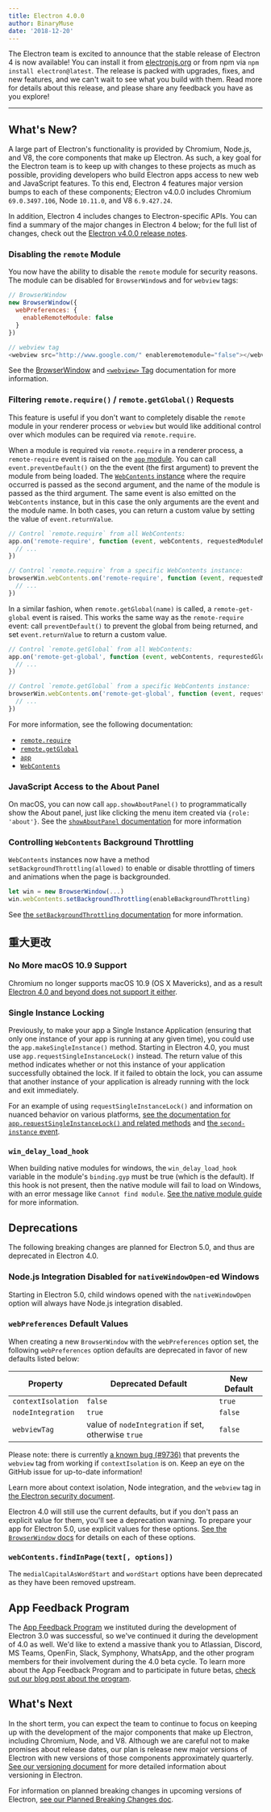 ```yaml
---
title: Electron 4.0.0
author: BinaryMuse
date: '2018-12-20'
---
```


The Electron team is excited to announce that the stable release of Electron 4 is now available! You can install it from [electronjs.org](https://electronjs.org/) or from npm via `npm install electron@latest`. The release is packed with upgrades, fixes, and new features, and we can't wait to see what you build with them. Read more for details about this release, and please share any feedback you have as you explore!

---

## What's New?

A large part of Electron's functionality is provided by Chromium, Node.js, and V8, the core components that make up Electron. As such, a key goal for the Electron team is to keep up with changes to these projects as much as possible, providing developers who build Electron apps access to new web and JavaScript features. To this end, Electron 4 features major version bumps to each of these components; Electron v4.0.0 includes Chromium `69.0.3497.106`, Node `10.11.0`, and V8 `6.9.427.24`.

In addition, Electron 4 includes changes to Electron-specific APIs. You can find a summary of the major changes in Electron 4 below; for the full list of changes, check out the [Electron v4.0.0 release notes](https://github.com/electron/electron/releases/tag/v4.0.0).

### Disabling the `remote` Module

You now have the ability to disable the `remote` module for security reasons. The module can be disabled for `BrowserWindow`s and for `webview` tags:

```javascript
// BrowserWindow
new BrowserWindow({
  webPreferences: {
    enableRemoteModule: false
  }
})

// webview tag
<webview src="http://www.google.com/" enableremotemodule="false"></webview>
```

See the [BrowserWindow](https://electronjs.org/docs/api/browser-window) and [`<webview>` Tag](https://electronjs.org/docs/api/webview-tag) documentation for more information.

### Filtering `remote.require()` / `remote.getGlobal()` Requests

This feature is useful if you don't want to completely disable the `remote` module in your renderer process or `webview` but would like additional control over which modules can be required via `remote.require`.

When a module is required via `remote.require` in a renderer process, a `remote-require` event is raised on the [`app` module](https://electronjs.org/docs/api/app). You can call `event.preventDefault()` on the the event (the first argument) to prevent the module from being loaded. The [`WebContents` instance](https://electronjs.org/docs/api/web-contents) where the require occurred is passed as the second argument, and the name of the module is passed as the third argument. The same event is also emitted on the `WebContents` instance, but in this case the only arguments are the event and the module name. In both cases, you can return a custom value by setting the value of `event.returnValue`.

```javascript
// Control `remote.require` from all WebContents:
app.on('remote-require', function (event, webContents, requestedModuleName) {
  // ...
})

// Control `remote.require` from a specific WebContents instance:
browserWin.webContents.on('remote-require', function (event, requestedModuleName) {
  // ...
})
```

In a similar fashion, when `remote.getGlobal(name)` is called, a `remote-get-global` event is raised. This works the same way as the `remote-require` event: call `preventDefault()` to prevent the global from being returned, and set `event.returnValue` to return a custom value.

```javascript
// Control `remote.getGlobal` from all WebContents:
app.on('remote-get-global', function (event, webContents, requrestedGlobalName) {
  // ...
})

// Control `remote.getGlobal` from a specific WebContents instance:
browserWin.webContents.on('remote-get-global', function (event, requestedGlobalName) {
  // ...
})
```

For more information, see the following documentation:

* [`remote.require`](https://electronjs.org/docs/api/remote#remoterequiremodule)
* [`remote.getGlobal`](https://electronjs.org/docs/api/remote#remotegetglobalname)
* [`app`](https://electronjs.org/docs/api/app)
* [`WebContents`](https://electronjs.org/docs/api/web-contents)

### JavaScript Access to the About Panel

On macOS, you can now call `app.showAboutPanel()` to programmatically show the About panel, just like clicking the menu item created via `{role: 'about'}`. See the [`showAboutPanel` documentation](https://electronjs.org/docs/api/app?query=show#appshowaboutpanel-macos) for more information

### Controlling `WebContents` Background Throttling

`WebContents` instances now have a method `setBackgroundThrottling(allowed)` to enable or disable throttling of timers and animations when the page is backgrounded.

```javascript
let win = new BrowserWindow(...)
win.webContents.setBackgroundThrottling(enableBackgroundThrottling)
```

See [the `setBackgroundThrottling` documentation](https://electronjs.org/docs/api/web-contents#contentssetbackgroundthrottlingallowed) for more information.

## 重大更改

### No More macOS 10.9 Support

Chromium no longer supports macOS 10.9 (OS X Mavericks), and as a result [Electron 4.0 and beyond does not support it either](https://github.com/electron/electron/pull/15357).

### Single Instance Locking

Previously, to make your app a Single Instance Application (ensuring that only one instance of your app is running at any given time), you could use the `app.makeSingleInstance()` method. Starting in Electron 4.0, you must use `app.requestSingleInstanceLock()` instead. The return value of this method indicates whether or not this instance of your application successfully obtained the lock. If it failed to obtain the lock, you can assume that another instance of your application is already running with the lock and exit immediately.

For an example of using `requestSingleInstanceLock()` and information on nuanced behavior on various platforms, [see the documentation for `app.requestSingleInstanceLock()` and related methods](https://electronjs.org/docs/api/app#apprequestsingleinstancelock) and [the `second-instance` event](https://electronjs.org/docs/api/app#event-second-instance).

### `win_delay_load_hook`

When building native modules for windows, the `win_delay_load_hook` variable in the module's `binding.gyp` must be true (which is the default). If this hook is not present, then the native module will fail to load on Windows, with an error message like `Cannot find module`. [See the native module guide](https://electronjs.org/docs/tutorial/using-native-node-modules#a-note-about-win_delay_load_hook) for more information.

## Deprecations

The following breaking changes are planned for Electron 5.0, and thus are deprecated in Electron 4.0.

### Node.js Integration Disabled for `nativeWindowOpen`-ed Windows

Starting in Electron 5.0, child windows opened with the `nativeWindowOpen` option will always have Node.js integration disabled.

### `webPreferences` Default Values

When creating a new `BrowserWindow` with the `webPreferences` option set, the following `webPreferences` option defaults are deprecated in favor of new defaults listed below:

<div class="table table-ruled table-full-width">

| Property | Deprecated Default | New Default |
|----------|--------------------|-------------|
| `contextIsolation` | `false` | `true` |
| `nodeIntegration` | `true` | `false` |
| `webviewTag` | value of `nodeIntegration` if set, otherwise `true` | `false` |

</div>

Please note: there is currently [a known bug (#9736)](https://github.com/electron/electron/issues/9736) that prevents the `webview` tag from working if `contextIsolation` is on. Keep an eye on the GitHub issue for up-to-date information!

Learn more about context isolation, Node integration, and the `webview` tag in [the Electron security document](https://electronjs.org/docs/tutorial/security).

Electron 4.0 will still use the current defaults, but if you don't pass an explicit value for them, you'll see a deprecation warning. To prepare your app for Electron 5.0, use explicit values for these options. [See the `BrowserWindow` docs](https://electronjs.org/docs/api/browser-window#new-browserwindowoptions) for details on each of these options.

### `webContents.findInPage(text[, options])`

The `medialCapitalAsWordStart` and `wordStart` options have been deprecated as they have been removed upstream.

## App Feedback Program

The [App Feedback Program](https://electronjs.org/blog/app-feedback-program) we instituted during the development of Electron 3.0 was successful, so we've continued it during the development of 4.0 as well. We'd like to extend a massive thank you to Atlassian, Discord, MS Teams, OpenFin, Slack, Symphony, WhatsApp, and the other program members for their involvement during the 4.0 beta cycle. To learn more about the App Feedback Program and to participate in future betas, [check out our blog post about the program](https://electronjs.org/blog/app-feedback-program).

## What's Next

In the short term, you can expect the team to continue to focus on keeping up with the development of the major components that make up Electron, including Chromium, Node, and V8. Although we are careful not to make promises about release dates, our plan is release new major versions of Electron with new versions of those components approximately quarterly. [See our versioning document](https://electronjs.org/docs/tutorial/electron-versioning) for more detailed information about versioning in Electron.

For information on planned breaking changes in upcoming versions of Electron, [see our Planned Breaking Changes doc](https://github.com/electron/electron/blob/master/docs/api/breaking-changes.md).
